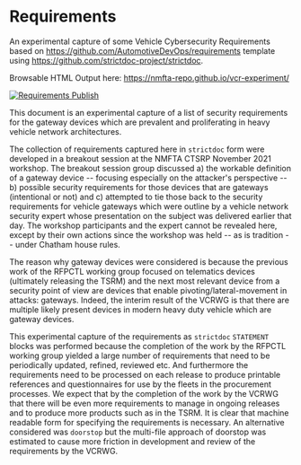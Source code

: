 # Requirements

An experimental capture of some Vehicle Cybersecurity Requirements based on https://github.com/AutomotiveDevOps/requirements template using https://github.com/strictdoc-project/strictdoc.

Browsable HTML Output here: https://nmfta-repo.github.io/vcr-experiment/

[![Requirements Publish](https://github.com/nmfta-report/vcr-experiment/actions/workflows/publish.yml/badge.svg)](https://github.com/nmfta-report/vcr-experiment/actions/workflows/publish.yml)

This document is an experimental capture of a list of security requirements for the gateway devices which are prevalent and proliferating in heavy vehicle network architectures.

The collection of requirements captured here in ``strictdoc`` form were developed in a breakout session at the NMFTA CTSRP November 2021 workshop. The breakout session group discussed a) the workable definition of a gateway device -- focusing especially on the attacker's perspective -- b) possible security requirements for those devices that are gateways (intentional or not) and c) attempted to tie those back to the security requirements for vehicle gateways which were outline by a vehicle network security expert whose presentation on the subject was delivered earlier that day. The workshop participants and the expert cannot be revealed here, except by their own actions since the workshop was held -- as is tradition -- under Chatham house rules.

The reason why gateway devices were considered is because the previous work of the RFPCTL working group focused on telematics devices (ultimately releasing the TSRM) and the next most relevant device from a security point of view are devices that enable pivoting/lateral-movement in attacks: gateways. Indeed, the interim result of the VCRWG is that there are multiple likely present devices in modern heavy duty vehicle which are gateway devices.

This experimental capture of the requirements as ``strictdoc`` ``STATEMENT`` blocks was performed because the completion of the work by the RFPCTL working group yielded a large number of requirements that need to be periodically updated, refined, reviewed etc. And furthermore the requirements need to be processed on each release to produce printable references and questionnaires for use by the fleets in the procurement processes. We expect that by the completion of the work by the VCRWG that there will be even more requirements to manage in ongoing releases and to produce more products such as in the TSRM. It is clear that machine readable form for specifying the requirements is necessary. An alternative considered was `doorstop` but the multi-file approach of doorstop was estimated to cause more friction in development and review of the requirements by the VCRWG.